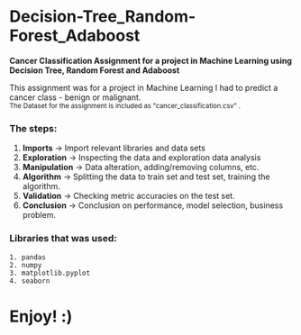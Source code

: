 # Decision-Tree_Random-Forest_Adaboost
**Cancer Classification Assignment for a project in Machine Learning using Decision Tree, Random Forest and Adaboost**

This assignment was for a project in Machine Learning I had to predict a cancer class - benign or malignant.<br>
<sub>The Dataset for the assignment is included as "cancer_classification.csv" .</sub>

### The steps:
1. **Imports** -> Import relevant libraries and data sets
2. **Exploration** -> Inspecting the data and exploration data analysis
3. **Manipulation** -> Data alteration, adding/removing columns, etc.
4. **Algorithm** -> Splitting the data to train set and test set, training the algorithm.
5. **Validation** -> Checking metric accuracies on the test set.
6. **Conclusion** -> Conclusion on performance, model selection, business problem.

### Libraries that was used: 
```
1. pandas
2. numpy
3. matplotlib.pyplot
4. seaborn
```

# Enjoy! :) 


